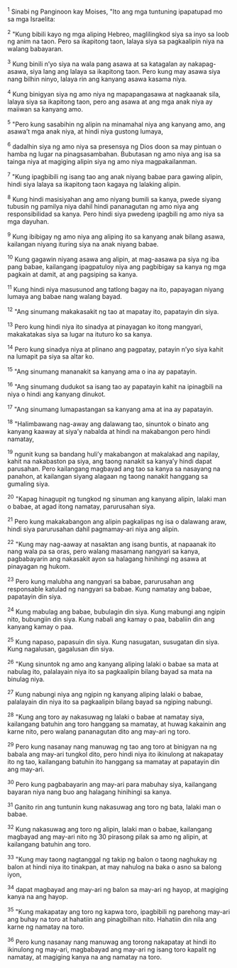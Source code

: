 <sup>1</sup>
Sinabi ng Panginoon kay Moises, "Ito ang mga tuntuning ipapatupad mo sa mga Israelita: 

<sup>2</sup>
"Kung bibili kayo ng mga aliping Hebreo, maglilingkod siya sa inyo sa loob ng anim na taon. Pero sa ikapitong taon, lalaya siya sa pagkaalipin niya na walang babayaran. 

<sup>3</sup>
Kung binili nʼyo siya na wala pang asawa at sa katagalan ay nakapag-asawa, siya lang ang lalaya sa ikapitong taon. Pero kung may asawa siya nang bilhin ninyo, lalaya rin ang kanyang asawa kasama niya. 

<sup>4</sup>
Kung binigyan siya ng amo niya ng mapapangasawa at nagkaanak sila, lalaya siya sa ikapitong taon, pero ang asawa at ang mga anak niya ay maiiwan sa kanyang amo. 

<sup>5</sup>
"Pero kung sasabihin ng alipin na minamahal niya ang kanyang amo, ang asawaʼt mga anak niya, at hindi niya gustong lumaya, 

<sup>6</sup>
dadalhin siya ng amo niya sa presensya ng Dios doon sa may pintuan o hamba ng lugar na pinagsasambahan. Bubutasan ng amo niya ang isa sa tainga niya at magiging alipin siya ng amo niya magpakailanman. 

<sup>7</sup>
"Kung ipagbibili ng isang tao ang anak niyang babae para gawing alipin, hindi siya lalaya sa ikapitong taon kagaya ng lalaking alipin. 

<sup>8</sup>
Kung hindi masisiyahan ang amo niyang bumili sa kanya, pwede siyang tubusin ng pamilya niya dahil hindi pananagutan ng amo niya ang responsibilidad sa kanya. Pero hindi siya pwedeng ipagbili ng amo niya sa mga dayuhan. 

<sup>9</sup>
Kung ibibigay ng amo niya ang aliping ito sa kanyang anak bilang asawa, kailangan niyang ituring siya na anak niyang babae. 

<sup>10</sup>
Kung gagawin niyang asawa ang alipin, at mag-aasawa pa siya ng iba pang babae, kailangang ipagpatuloy niya ang pagbibigay sa kanya ng mga pagkain at damit, at ang pagsiping sa kanya. 

<sup>11</sup>
Kung hindi niya masusunod ang tatlong bagay na ito, papayagan niyang lumaya ang babae nang walang bayad.

<sup>12</sup>
"Ang sinumang makakasakit ng tao at mapatay ito, papatayin din siya. 

<sup>13</sup>
Pero kung hindi niya ito sinadya at pinayagan ko itong mangyari, makakatakas siya sa lugar na ituturo ko sa kanya. 

<sup>14</sup>
Pero kung sinadya niya at plinano ang pagpatay, patayin nʼyo siya kahit na lumapit pa siya sa altar ko. 

<sup>15</sup>
"Ang sinumang mananakit sa kanyang ama o ina ay papatayin. 

<sup>16</sup>
"Ang sinumang dudukot sa isang tao ay papatayin kahit na ipinagbili na niya o hindi ang kanyang dinukot. 

<sup>17</sup>
"Ang sinumang lumapastangan sa kanyang ama at ina ay papatayin. 

<sup>18</sup>
"Halimbawang nag-away ang dalawang tao, sinuntok o binato ang kanyang kaaway at siyaʼy nabalda at hindi na makabangon pero hindi namatay, 

<sup>19</sup>
ngunit kung sa bandang huliʼy makabangon at makalakad ang napilay, kahit na nakabaston pa siya, ang taong nanakit sa kanyaʼy hindi dapat parusahan. Pero kailangang magbayad ang tao sa kanya sa nasayang na panahon, at kailangan siyang alagaan ng taong nanakit hanggang sa gumaling siya. 

<sup>20</sup>
"Kapag hinagupit ng tungkod ng sinuman ang kanyang alipin, lalaki man o babae, at agad itong namatay, parurusahan siya. 

<sup>21</sup>
Pero kung makakabangon ang alipin pagkalipas ng isa o dalawang araw, hindi siya parurusahan dahil pagmamay-ari niya ang alipin. 

<sup>22</sup>
"Kung may nag-aaway at nasaktan ang isang buntis, at napaanak ito nang wala pa sa oras, pero walang masamang nangyari sa kanya, pagbabayarin ang nakasakit ayon sa halagang hinihingi ng asawa at pinayagan ng hukom. 

<sup>23</sup>
Pero kung malubha ang nangyari sa babae, parurusahan ang responsable katulad ng nangyari sa babae. Kung namatay ang babae, papatayin din siya. 

<sup>24</sup>
Kung mabulag ang babae, bubulagin din siya. Kung mabungi ang ngipin nito, bubungiin din siya. Kung nabali ang kamay o paa, babaliin din ang kanyang kamay o paa. 

<sup>25</sup>
Kung napaso, papasuin din siya. Kung nasugatan, susugatan din siya. Kung nagalusan, gagalusan din siya. 

<sup>26</sup>
"Kung sinuntok ng amo ang kanyang aliping lalaki o babae sa mata at nabulag ito, palalayain niya ito sa pagkaalipin bilang bayad sa mata na binulag niya. 

<sup>27</sup>
Kung nabungi niya ang ngipin ng kanyang aliping lalaki o babae, palalayain din niya ito sa pagkaalipin bilang bayad sa ngiping nabungi. 

<sup>28</sup>
"Kung ang toro ay nakasuwag ng lalaki o babae at namatay siya, kailangang batuhin ang toro hanggang sa mamatay, at huwag kakainin ang karne nito, pero walang pananagutan dito ang may-ari ng toro. 

<sup>29</sup>
Pero kung nasanay nang manuwag ng tao ang toro at binigyan na ng babala ang may-ari tungkol dito, pero hindi niya ito ikinulong at nakapatay ito ng tao, kailangang batuhin ito hanggang sa mamatay at papatayin din ang may-ari. 

<sup>30</sup>
Pero kung pagbabayarin ang may-ari para mabuhay siya, kailangang bayaran niya nang buo ang halagang hinihingi sa kanya. 

<sup>31</sup>
Ganito rin ang tuntunin kung nakasuwag ang toro ng bata, lalaki man o babae. 

<sup>32</sup>
Kung nakasuwag ang toro ng alipin, lalaki man o babae, kailangang magbayad ang may-ari nito ng 30 pirasong pilak sa amo ng alipin, at kailangang batuhin ang toro. 

<sup>33</sup>
"Kung may taong nagtanggal ng takip ng balon o taong naghukay ng balon at hindi niya ito tinakpan, at may nahulog na baka o asno sa balong iyon, 

<sup>34</sup>
dapat magbayad ang may-ari ng balon sa may-ari ng hayop, at magiging kanya na ang hayop. 

<sup>35</sup>
"Kung makapatay ang toro ng kapwa toro, ipagbibili ng parehong may-ari ang buhay na toro at hahatiin ang pinagbilhan nito. Hahatiin din nila ang karne ng namatay na toro. 

<sup>36</sup>
Pero kung nasanay nang manuwag ang torong nakapatay at hindi ito ikinulong ng may-ari, magbabayad ang may-ari ng isang toro kapalit ng namatay, at magiging kanya na ang namatay na toro.